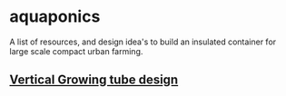 # aquaponics

A list of resources, and design idea's to build an insulated container for large scale compact urban farming.


## [Vertical Growing tube design](../master/tube_design.md)
